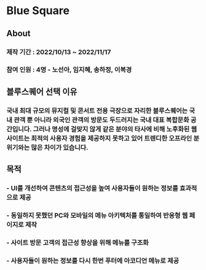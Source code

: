 # Blue Square
## About
### 제작 기간 : 2022/10/13 ~ 2022/11/17
### 참여 인원 : 4명 - 노선아, 임지혜, 송하정, 이복경

## 블루스퀘어 선택 이유
### 국내  최대 규모의 뮤지컬  및 콘서트  전용 극장으로 자리한 블루스퀘어는 국내 관객 뿐 아니라 외국인 관객의 방문도 두드러지는 국내 대표 복합문화 공간입니다. 그러나 명성에 걸맞지 않게 같은 분야의 타사에 비해 노후화된 웹 사이트는 최적의 사용자 경험을 제공하지 못하고 있어 트렌디한 오프라인 분위기와는 많은 차이가 있습니다.

## 목적
### - UI를 개선하여 콘텐츠의 접근성을 높여 사용자들이 원하는 정보를 효과적으로 제공
### - 동일하지 못했던 PC와 모바일의 메뉴 아키텍처를 통일하여 반응형 웹 페이지로 제작
### - 사이트 방문 고객의 접근성 향상을 위해 메뉴를 구조화
### - 사용자들이 원하는 정보를 다시 한번 푸터에 아코디언 메뉴로 제공


